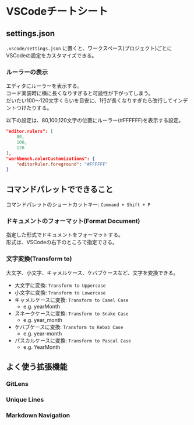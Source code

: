 # VSCodeチートシート
## settings.json
`.vscode/settings.json` に置くと、ワークスペース(プロジェクト)ごとにVSCodeの設定をカスタマイズできる。  

### ルーラーの表示
エディタにルーラーを表示する。  
コード実装時に横に長くなりすぎると可読性が下がってしまう。  
だいたい100〜120文字くらいを目安に、1行が長くなりすぎたら改行してインデントつけたりする。  

以下の設定は、80,100,120文字の位置にルーラー(#FFFFFF)を表示する設定。  

```json
"editor.rulers": [
    80,
    100,
    120
],
"workbench.colorCustomizations": {
    "editorRuler.foreground": "#FFFFFF"
}
```

## コマンドパレットでできること
コマンドパレットのショートカットキー: `Command + Shift + P`

### ドキュメントのフォーマット(Format Document)
指定した形式でドキュメントをフォーマットする。  
形式は、VSCodeの右下のところで指定できる。  

### 文字変換(Transform to)
大文字、小文字、キャメルケース、ケバブケースなど、文字を変換できる。  

- 大文字に変換: `Transform to Uppercase`
- 小文字に変換: `Transform to Lowercase`
- キャメルケースに変換: `Transform to Camel Case`
  - e.g. yearMonth
- スネークケースに変換: `Transform to Snake Case`
  - e.g. year_month
- ケバブケースに変換: `Transform to Kebab Case`
  - e.g. year-month
- パスカルケースに変換: `Transform to Pascal Case`
  - e.g. YearMonth

## よく使う拡張機能
### GitLens
### Unique Lines
### Markdown Navigation
